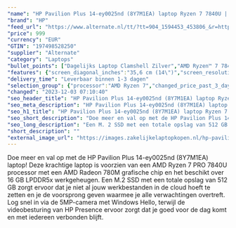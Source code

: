 ```yaml
---
"name": "HP Pavilion Plus 14-ey0025nd (8Y7M1EA) laptop Ryzen 7 7840U | Radeon 780M | 16 GB | 512 GB SSD"
"brand": "HP"
"feed_url": "https://www.alternate.nl/tt/?tt=904_1594453_453806_&r=https%3A%2F%2Fwww.alternate.nl%2Fhtml%2Fproduct%2F1921752%3Futm_source%3Dtradetracker%26utm_medium%3Dcpc%26utm_campaign%3Dtradetracker_Laptop%26utm_term%3DPL5HZNRT"
"price": 999
"currency": "EUR"
"GTIN": "197498528250"
"supplier": "Alternate"
"category": "Laptops"
"bullet_points": ["Dagelijks Laptop Clamshell Zilver","AMD Ryzen™ 7 7840U 3,3 GHz","35,6 cm (14\") 2.8K 2880 x 1800 Pixels UWVA LED backlight Glans 16:10","16 GB LPDDR5x-SDRAM 6400 MHz","512 GB SSD","AMD Radeon 780M","Wi-Fi 6 (802.11ax) Bluetooth 5.3","Lithium-Polymeer (LiPo) 68 Wh 12,5 uur 65 W","Windows 11 Home"]
"features": {"screen_diagonal_inches":"35,6 cm (14\")","screen_resolution":"2880 x 1800 Pixels","processor_family":"AMD Ryzen™ 7","memory_size":"16 GB","memory_type":"LPDDR5x-SDRAM","total_storage_space":"512 GB","operating_system":"Windows 11 Home","battery_capacity":"68 Wh","width":"314 mm","depth":"227 mm","height":"17,5 mm","weight":"1,38 kg"}
"delivery_time": "Leverbaar binnen 1-3 dagen"
"selection_group": {"processor":"AMD Ryzen 7","changed_price_past_3_days":false,"product_family":"Pavilion Plus"}
"changed": "2023-12-03 07:10:40"
"seo_header_title": "HP Pavilion Plus 14-ey0025nd (8Y7M1EA) laptop Ryzen 7 7840U | Radeon 780M | 16 GB | 512 GB SSD"
"seo_meta_description": "HP Pavilion Plus 14-ey0025nd (8Y7M1EA) laptop Ryzen 7 7840U | Radeon 780M | 16 GB | 512 GB SSD"
"seo_h1_title": "HP Pavilion Plus 14-ey0025nd (8Y7M1EA) laptop Ryzen 7 7840U | Radeon 780M | 16 GB | 512 GB SSD"
"seo_short_description": "Doe meer en val op met de HP Pavilion Plus 14-ey0025nd (8Y7M1EA) laptop! Deze krachtige laptop is voorzien van een AMD Ryzen 7 PRO 7840U processor met een AMD Radeon 780M grafische chip en het beschikt over 16 GB LPDDR5x werkgeheugen."
"seo_long_description": "Een M. 2 SSD met een totale opslag van 512 GB zorgt ervoor dat je niet al jouw werkbestanden in de cloud hoeft te zetten en je de voorsprong geven waarmee je alle verwachtingen overtreft. Log snel in via de 5MP-camera met Windows Hello, terwijl de videobesturing van HP Presence ervoor zorgt dat je goed voor de dag komt en met iedereen verbonden blijft."
"short_description": ""
"external_image_url": "https://images.zakelijkelaptopkopen.nl/hp-pavilion-plus-14-ey0025nd-8y7m1ea-laptop-ryzen-7-7840u-radeon-780m-16-gb-512-gb-ssd.webp"
---
```


Doe meer en val op met de HP Pavilion Plus 14-ey0025nd (8Y7M1EA) laptop! Deze krachtige laptop is voorzien van een AMD Ryzen 7 PRO 7840U processor met een AMD Radeon 780M grafische chip en het beschikt over 16 GB LPDDR5x werkgeheugen. Een M.2 SSD met een totale opslag van 512 GB zorgt ervoor dat je niet al jouw werkbestanden in de cloud hoeft te zetten en je de voorsprong geven waarmee je alle verwachtingen overtreft. Log snel in via de 5MP-camera met Windows Hello, terwijl de videobesturing van HP Presence ervoor zorgt dat je goed voor de dag komt en met iedereen verbonden blijft.